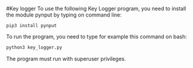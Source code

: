 #Key logger
To use the following Key Logger program, you need to install
the module pynput by typing on command line:
```
pip3 install pynput
```
To run the program, you need to type for example this command on bash:
```bash
python3 key_logger.py 
```
The program must run with superuser privileges.
